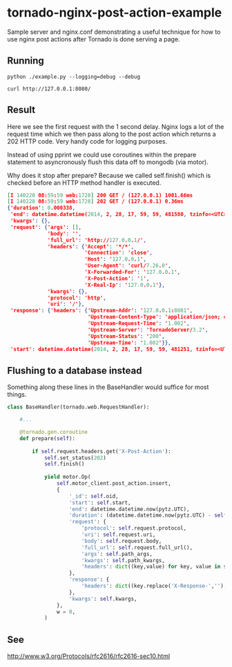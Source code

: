 tornado-nginx-post-action-example
=================================

Sample server and nginx.conf demonstrating a useful technique for how to use nginx post actions after Tornado is done serving a page.

Running
-------

```python ./example.py --logging=debug --debug```

```curl http://127.0.0.1:8080/```

Result
------

Here we see the first request with the 1 second delay.  Nginx logs a lot of the request time which we then pass along to the post action which returns a 202 HTTP code.  Very handy code for logging purposes.

Instead of using pprint we could use coroutines within the prepare statement to asyncronously flush this data off to mongodb (via motor).

Why does it stop after prepare?  Because we called self.finish() which is checked before an HTTP method handler is executed.

```json
[I 140228 08:59:59 web:1728] 200 GET / (127.0.0.1) 1001.66ms
[I 140228 08:59:59 web:1728] 202 GET / (127.0.0.1) 0.36ms
{'duration': 0.000338,
 'end': datetime.datetime(2014, 2, 28, 17, 59, 59, 481580, tzinfo=<UTC>),
 'kwargs': {},
 'request': {'args': [],
             'body': '',
             'full_url': 'http://127.0.0.1/',
             'headers': {'Accept': '*/*',
                         'Connection': 'close',
                         'Host': '127.0.0.1',
                         'User-Agent': 'curl/7.26.0',
                         'X-Forwarded-For': '127.0.0.1',
                         'X-Post-Action': '1',
                         'X-Real-Ip': '127.0.0.1'},
             'kwargs': {},
             'protocol': 'http',
             'uri': '/'},
 'response': {'headers': {'Upstream-Addr': '127.0.0.1:8081',
                          'Upstream-Content-Type': 'application/json; charset=UTF-8',
                          'Upstream-Request-Time': '1.002',
                          'Upstream-Server': 'TornadoServer/3.2',
                          'Upstream-Status': '200',
                          'Upstream-Time': '1.002'}},
 'start': datetime.datetime(2014, 2, 28, 17, 59, 59, 481251, tzinfo=<UTC>)}

```

Flushing to a database instead
------------------------------

Something along these lines in the BaseHandler would suffice for most things.

```python
class BaseHandler(tornado.web.RequestHandler):

    #...

    @tornado.gen.coroutine
    def prepare(self):
    
        if self.request.headers.get('X-Post-Action'):
            self.set_status(202)
            self.finish()
    
            yield motor.Op(
                self.motor_client.post_action.insert,
                {
                    '_id': self.oid,
                    'start': self.start,
                    'end': datetime.datetime.now(pytz.UTC),
                    'duration': (datetime.datetime.now(pytz.UTC) - self.start).total_seconds(),
                    'request': {
                        'protocol': self.request.protocol,
                        'uri': self.request.uri,
                        'body': self.request.body,
                        'full_url': self.request.full_url(),
                        'args': self.path_args,
                        'kwargs': self.path_kwargs,
                        'headers': dict((key,value) for key, value in self.request.headers.iteritems() if not key.startswith('X-Response')),
                    },
                    'response': {
                        'headers': dict((key.replace('X-Response-',''), value) for key, value in self.request.headers.iteritems() if key.startswith('X-Response')),
                    },
                    'kwargs': self.kwargs,
                },
                w = 0,
            )
```


See
---

http://www.w3.org/Protocols/rfc2616/rfc2616-sec10.html
